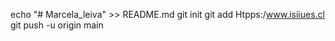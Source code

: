 echo "# Marcela_leiva" >> README.md
git init
git add 
Htpps:/www.isiiues.cl
git push -u origin main
